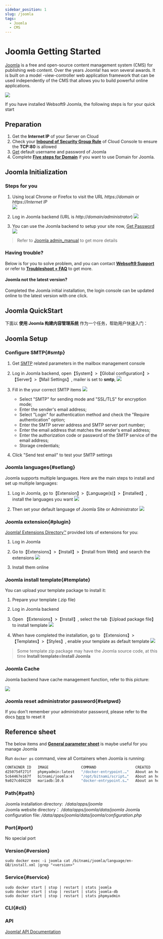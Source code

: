 ```yaml
---
sidebar_position: 1
slug: /joomla
tags:
  - Joomla
  - CMS
---
```


# Joomla Getting Started

[Joomla](https://joomla.org/) is a free and open-source content management system (CMS) for publishing web content. Over the years Joomla! has won several awards. It is built on a model -view-controller web application framework that can be used independently of the CMS that allows you to build powerful online applications.

![](https://libs.websoft9.com/Websoft9/DocsPicture/zh/joomla/joomla-gui-websoft9.jpg)  

If you have installed Websoft9 Joomla, the following steps is for your quick start


## Preparation

1. Get the **Internet IP** of your Server on Cloud
2. Check your **[Inbound of Security Group Rule](./administrator/firewall#security)** of Cloud Console to ensure the **TCP:80** is allowed
3. [Get](./user/credentials) default username and password of Joomla
4. Complete **[Five steps for Domain](./administrator/domain_step)** if you want to use Domain for Joomla.


## Joomla Initialization

### Steps for you

1. Using local Chrome or Firefox to visit the URL *https://domain* or *https://Internet IP*  
   ![](https://libs.websoft9.com/Websoft9/DocsPicture/zh/joomla/joomla-install3-websoft9.png)

2. Log in Joomla backend (URL is *http://domain/administrator*)
   ![](https://libs.websoft9.com/Websoft9/DocsPicture/en/joomla/joomla-wizard6-websoft9.png)

3. You can use the Joomla backend to setup your site now, [Get Password](./user/credentials)
   ![](https://libs.websoft9.com/Websoft9/DocsPicture/en/joomla/joomla-wizard7-websoft9.png)

> Refer to [Joomla admin_manual](https://docs.joomla.org/Main_Page) to get more details

### Having trouble?

Below is for you to solve problem, and you can contact **[Websoft9 Support](./helpdesk)** or refer to **[Troubleshoot + FAQ](./faq#setup)** to get more.  
  
#### Joomla not the latest version?

Completed the Joomla initial installation, the login console can be updated online to the latest version with one click.

## Joomla QuickStart

下面以 **使用 Joomla 构建内容管理系统** 作为一个任务，帮助用户快速入门：

## Joomla Setup

### Configure SMTP{#smtp}

1. Get [SMTP](./administrator/smtp) related parameters in the mailbox management console  

2. Log in Joomla backend, open【System】>【Global configuration】>【Server】>【Mail Settings】, mailer is set to **smtp**, 
   ![](https://libs.websoft9.com/Websoft9/DocsPicture/en/joomla/joomla-opensmtp-websoft9.jpg)

3. Fill in the your correct SMTP items
   ![](https://libs.websoft9.com/Websoft9/DocsPicture/en/joomla/joomla-smtpsettings-websoft9.png)
   

    * Select "SMTP" for sending mode and "SSL/TLS" for encryption mode;  
    * Enter the sender's email address;  
    * Select "Login" for authentication method and check the "Require authentication" option;  
    * Enter the SMTP server address and SMTP server port number;  
    * Enter the email address that matches the sender's email address;  
    * Enter the authorization code or password of the SMTP service of the email address;  
    * Storage credentials;  

4. Click "Send test email" to test your SMTP settings

     
### Joomla languages{#setlang}

Joomla supports multiple languages. Here are the main steps to install and set up multiple languages:

1. Log in Joomla, go to【Extension】>【Language(s)】>【installed】, install the languages you want
  ![](https://libs.websoft9.com/Websoft9/DocsPicture/en/joomla/joomla-bkinstalllan-websoft9.png)

2. Then set your default language of Joomla Site or Administrator
  ![](https://libs.websoft9.com/Websoft9/DocsPicture/en/joomla/joomla-bkenablelang-websoft9.png)


### Joomla extension{#plugin}

[Joomla! Extensions Directory™](https://extensions.joomla.org/) provided lots of extensions for you:

1. Log in Joomla  

2. Go to【Extensions】>【Install】>【Install from Web】and search the extensions
   ![](https://libs.websoft9.com/Websoft9/DocsPicture/en/joomla/joomla-bkinstallext-websoft9.png)  

3. Install them online


### Joomla install template{#template}

You can upload your template package to install it:

1. Prepare your template (.zip file)

2. Log in Joomla backend

3. Open 【Extensions】>【Install】, select the tab【Upload package file】to install template
   ![](https://libs.websoft9.com/Websoft9/DocsPicture/en/joomla/joomla-upload_install.png)

4. When have completed the installation, go to 【Extensions】>【Templates】>【Styles】, enable your template as default template
   ![](https://libs.websoft9.com/Websoft9/DocsPicture/en/joomla/joomla-bkenabletemplate-websoft9.png)

> Some template zip package may have the Joomla source code, at this time **Install template=Install Joomla**


### Joomla Cache

Joomla backend have cache management function, refer to this picture:

![](https://libs.websoft9.com/Websoft9/DocsPicture/en/joomla/joomla-opencache-websoft9.png)

### Joomla reset administrator password{#setpwd}

If you don't remember your administrator password, please refer to the docs [here](https://docs.joomla.org/How_do_you_recover_or_reset_your_admin_password%3F/en) to reset it


## Reference sheet

The below items and **[General parameter sheet](./administrator/parameter)** is maybe useful for you manage Joomla

Run `docker ps` command, view all Containers when Joomla is running:

```bash
CONTAINER ID   IMAGE               COMMAND                  CREATED             STATUS             PORTS                                                 NAMES
d25075df271f   phpmyadmin:latest   "/docker-entrypoint.…"   About an hour ago   Up About an hour   0.0.0.0:9090->80/tcp, :::9090->80/tcp                 phpmyadmin
5c64467e167f   bitnami/joomla:4    "/opt/bitnami/script…"   About an hour ago   Up About an hour   8443/tcp, 0.0.0.0:9001->8080/tcp, :::9001->8080/tcp   joomla
9a027cdd4220   mariadb:10.6        "docker-entrypoint.s…"   About an hour ago   Up About an hour   0.0.0.0:3306->3306/tcp, :::3306->3306/tcp             joomla-db
```

### Path{#path}
  
Joomla installation directory:  */data/apps/joomla*  
Joomla website directory： */data/apps/joomla/data/joomla* 
Joomla configuration file: */data/apps/joomla/data/joomla/configuration.php*   

### Port{#port}

No special port  

### Version{#version}

```shell
sudo docker exec -i joomla cat /bitnami/joomla/language/en-GB/install.xml |grep "<version>"
```

### Service{#service}

```shell
sudo docker start | stop | restart | stats joomla
sudo docker start | stop | restart | stats joomla-db
sudo docker start | stop | restart | stats phpmyadmin
```

### CLI{#cli}



### API

[Joomla! API Documentation](https://api.joomla.org/)